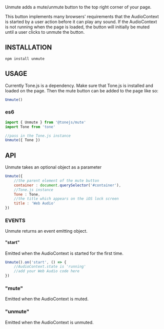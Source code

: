 Unmute adds a mute/unmute button to the top right corner of your page. 

This button implements many browsers' requirements that the AudioContext is started by a user action before it can play any sound. If the AudioContext is not running when the page is loaded, the button will initially be muted until a user clicks to unmute the button. 

## INSTALLATION

`npm install unmute`

## USAGE

Currently Tone.js is a dependency. Make sure that Tone.js is installed and loaded on the page. Then the mute button can be added to the page like so:

```javascript
Unmute()
```

### es6

```javascript
import { Unmute } from '@tonejs/mute'
import Tone from 'tone'

//pass in the Tone.js instance
Unmute({ Tone })
```

## API

Unmute takes an optional object as a parameter

```javascript
Unmute({
	//the parent element of the mute button
	container : document.querySelector('#container'),
	//Tone.js instance
	Tone : Tone,
	//the title which appears on the iOS lock screen
	title : 'Web Audio'
})
```

### EVENTS

Unmute returns an event emitting object. 

#### "start"

Emitted when the AudioContext is started for the first time. 

```javascript
Unmute().on('start', () => {
	//AudioContext.state is 'running'
	//add your Web Audio code here
})
```

### "mute"

Emitted when the AudioContext is muted. 

### "unmute"

Emitted when the AudioContext is unmuted. 